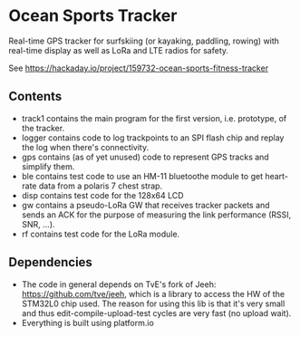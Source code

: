 Ocean Sports Tracker
====================

Real-time GPS tracker for surfskiing (or kayaking, paddling, rowing) with real-time display as well
as LoRa and LTE radios for safety.

See https://hackaday.io/project/159732-ocean-sports-fitness-tracker

Contents
--------

- track1 contains the main program for the first version, i.e. prototype, of the tracker.
- logger contains code to log trackpoints to an SPI flash chip and replay the log when there's
  connectivity.
- gps contains (as of yet unused) code to represent GPS tracks and simplify them.
- ble contains test code to use an HM-11 bluetoothe module to get heart-rate data from a polaris 7
  chest strap.
- disp contains test code for the 128x64 LCD
- gw contains a pseudo-LoRa GW that receives tracker packets and sends an ACK for the purpose of
  measuring the link performance (RSSI, SNR, ...).
- rf contains test code for the LoRa module.

Dependencies
------------

- The code in general depends on TvE's fork of Jeeh: https://github.com/tve/jeeh, which is a library
  to access the HW of the STM32L0 chip used. The reason for using this lib is that it's very small
  and thus edit-compile-upload-test cycles are very fast (no upload wait).
- Everything is built using platform.io
